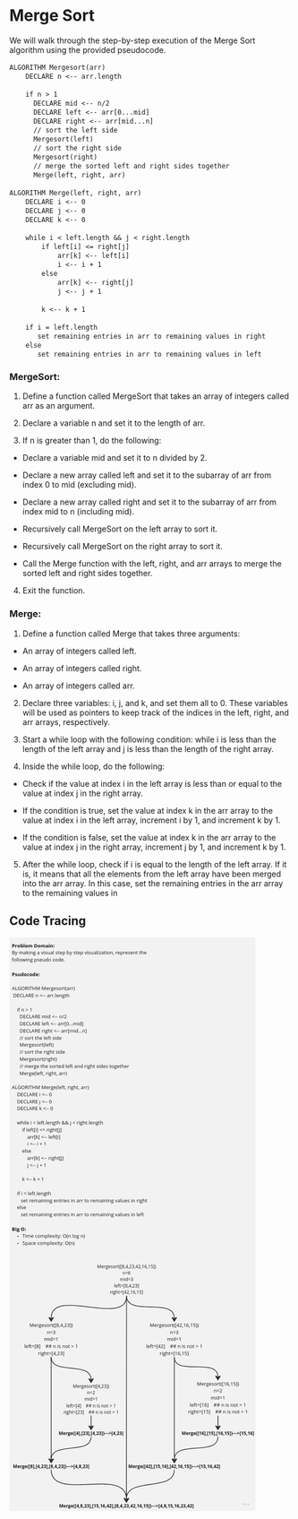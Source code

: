 # Merge Sort

We will walk through the step-by-step execution of the Merge Sort algorithm using the provided pseudocode.

```
ALGORITHM Mergesort(arr)
    DECLARE n <-- arr.length

    if n > 1
      DECLARE mid <-- n/2
      DECLARE left <-- arr[0...mid]
      DECLARE right <-- arr[mid...n]
      // sort the left side
      Mergesort(left)
      // sort the right side
      Mergesort(right)
      // merge the sorted left and right sides together
      Merge(left, right, arr)

ALGORITHM Merge(left, right, arr)
    DECLARE i <-- 0
    DECLARE j <-- 0
    DECLARE k <-- 0

    while i < left.length && j < right.length
        if left[i] <= right[j]
            arr[k] <-- left[i]
            i <-- i + 1
        else
            arr[k] <-- right[j]
            j <-- j + 1

        k <-- k + 1

    if i = left.length
       set remaining entries in arr to remaining values in right
    else
       set remaining entries in arr to remaining values in left
```


### MergeSort:
1. Define a function called MergeSort that takes an array of integers called arr as an argument.

2. Declare a variable n and set it to the length of arr.

3. If n is greater than 1, do the following:

- Declare a variable mid and set it to n divided by 2.

- Declare a new array called left and set it to the subarray of arr from index 0 to mid (excluding mid).

- Declare a new array called right and set it to the subarray of arr from index mid to n (including mid).

- Recursively call MergeSort on the left array to sort it.

- Recursively call MergeSort on the right array to sort it.

- Call the Merge function with the left, right, and arr arrays to merge the sorted left and right sides together.

4. Exit the function.

### Merge:
1. Define a function called Merge that takes three arguments:

- An array of integers called left.

- An array of integers called right.

- An array of integers called arr.

2. Declare three variables: i, j, and k, and set them all to 0. These variables will be used as pointers to keep track of the indices in the left, right, and arr arrays, respectively.

3. Start a while loop with the following condition: while i is less than the length of the left array and j is less than the length of the right array.

4. Inside the while loop, do the following:

- Check if the value at index i in the left array is less than or equal to the value at index j in the right array.

- If the condition is true, set the value at index k in the arr array to the value at index i in the left array, increment i by 1, and increment k by 1.

- If the condition is false, set the value at index k in the arr array to the value at index j in the right array, increment j by 1, and increment k by 1.

5. After the while loop, check if i is equal to the length of the left array. If it is, it means that all the elements from the left array have been merged into the arr array. In this case, set the remaining entries in the arr array to the remaining values in


## Code Tracing 
![Alt text](./Untitled%20(17).jpg)